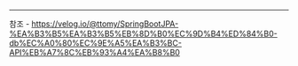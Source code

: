
---
참조 - https://velog.io/@ttomy/SpringBootJPA-%EA%B3%B5%EA%B3%B5%EB%8D%B0%EC%9D%B4%ED%84%B0-db%EC%A0%80%EC%9E%A5%EA%B3%BC-API%EB%A7%8C%EB%93%A4%EA%B8%B0